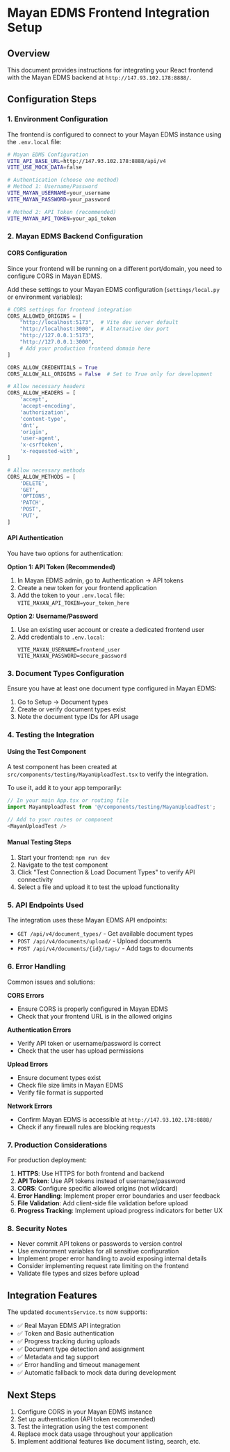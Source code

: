 # Mayan EDMS Frontend Integration Setup

## Overview
This document provides instructions for integrating your React frontend with the Mayan EDMS backend at `http://147.93.102.178:8888/`.

## Configuration Steps

### 1. Environment Configuration
The frontend is configured to connect to your Mayan EDMS instance using the `.env.local` file:

```bash
# Mayan EDMS Configuration
VITE_API_BASE_URL=http://147.93.102.178:8888/api/v4
VITE_USE_MOCK_DATA=false

# Authentication (choose one method)
# Method 1: Username/Password
VITE_MAYAN_USERNAME=your_username
VITE_MAYAN_PASSWORD=your_password

# Method 2: API Token (recommended)
VITE_MAYAN_API_TOKEN=your_api_token
```

### 2. Mayan EDMS Backend Configuration

#### CORS Configuration
Since your frontend will be running on a different port/domain, you need to configure CORS in Mayan EDMS.

Add these settings to your Mayan EDMS configuration (`settings/local.py` or environment variables):

```python
# CORS settings for frontend integration
CORS_ALLOWED_ORIGINS = [
    "http://localhost:5173",  # Vite dev server default
    "http://localhost:3000",  # Alternative dev port
    "http://127.0.0.1:5173",
    "http://127.0.0.1:3000",
    # Add your production frontend domain here
]

CORS_ALLOW_CREDENTIALS = True
CORS_ALLOW_ALL_ORIGINS = False  # Set to True only for development

# Allow necessary headers
CORS_ALLOW_HEADERS = [
    'accept',
    'accept-encoding',
    'authorization',
    'content-type',
    'dnt',
    'origin',
    'user-agent',
    'x-csrftoken',
    'x-requested-with',
]

# Allow necessary methods
CORS_ALLOW_METHODS = [
    'DELETE',
    'GET',
    'OPTIONS',
    'PATCH',
    'POST',
    'PUT',
]
```

#### API Authentication
You have two options for authentication:

**Option 1: API Token (Recommended)**
1. In Mayan EDMS admin, go to Authentication → API tokens
2. Create a new token for your frontend application
3. Add the token to your `.env.local` file: `VITE_MAYAN_API_TOKEN=your_token_here`

**Option 2: Username/Password**
1. Use an existing user account or create a dedicated frontend user
2. Add credentials to `.env.local`:
   ```
   VITE_MAYAN_USERNAME=frontend_user
   VITE_MAYAN_PASSWORD=secure_password
   ```

### 3. Document Types Configuration
Ensure you have at least one document type configured in Mayan EDMS:
1. Go to Setup → Document types
2. Create or verify document types exist
3. Note the document type IDs for API usage

### 4. Testing the Integration

#### Using the Test Component
A test component has been created at `src/components/testing/MayanUploadTest.tsx` to verify the integration.

To use it, add it to your app temporarily:

```typescript
// In your main App.tsx or routing file
import MayanUploadTest from '@/components/testing/MayanUploadTest';

// Add to your routes or component
<MayanUploadTest />
```

#### Manual Testing Steps
1. Start your frontend: `npm run dev`
2. Navigate to the test component
3. Click "Test Connection & Load Document Types" to verify API connectivity
4. Select a file and upload it to test the upload functionality

### 5. API Endpoints Used

The integration uses these Mayan EDMS API endpoints:

- `GET /api/v4/document_types/` - Get available document types
- `POST /api/v4/documents/upload/` - Upload documents
- `POST /api/v4/documents/{id}/tags/` - Add tags to documents

### 6. Error Handling

Common issues and solutions:

**CORS Errors**
- Ensure CORS is properly configured in Mayan EDMS
- Check that your frontend URL is in the allowed origins

**Authentication Errors**
- Verify API token or username/password is correct
- Check that the user has upload permissions

**Upload Errors**
- Ensure document types exist
- Check file size limits in Mayan EDMS
- Verify file format is supported

**Network Errors**
- Confirm Mayan EDMS is accessible at `http://147.93.102.178:8888/`
- Check if any firewall rules are blocking requests

### 7. Production Considerations

For production deployment:

1. **HTTPS**: Use HTTPS for both frontend and backend
2. **API Token**: Use API tokens instead of username/password
3. **CORS**: Configure specific allowed origins (not wildcard)
4. **Error Handling**: Implement proper error boundaries and user feedback
5. **File Validation**: Add client-side file validation before upload
6. **Progress Tracking**: Implement upload progress indicators for better UX

### 8. Security Notes

- Never commit API tokens or passwords to version control
- Use environment variables for all sensitive configuration
- Implement proper error handling to avoid exposing internal details
- Consider implementing request rate limiting on the frontend
- Validate file types and sizes before upload

## Integration Features

The updated `documentsService.ts` now supports:

- ✅ Real Mayan EDMS API integration
- ✅ Token and Basic authentication
- ✅ Progress tracking during uploads
- ✅ Document type detection and assignment
- ✅ Metadata and tag support
- ✅ Error handling and timeout management
- ✅ Automatic fallback to mock data during development

## Next Steps

1. Configure CORS in your Mayan EDMS instance
2. Set up authentication (API token recommended)
3. Test the integration using the test component
4. Replace mock data usage throughout your application
5. Implement additional features like document listing, search, etc.